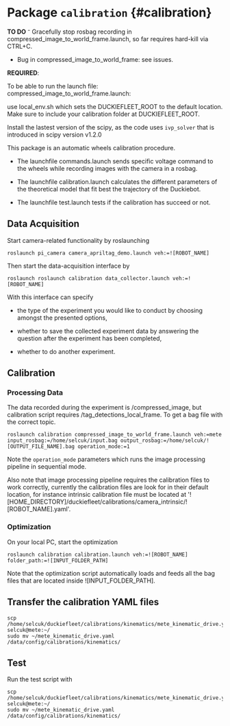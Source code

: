# Package `calibration` {#calibration}

<move-here src='#pkg_name-autogenerated'/>

**TO DO**
⁻ Gracefully stop rosbag recording in compressed_image_to_world_frame.launch, so far requires hard-kill via CTRL+C.
- Bug in compressed_image_to_world_frame: see issues.

**REQUIRED**:

To be able to run the launch file: compressed_image_to_world_frame.launch:

use local_env.sh which sets the DUCKIEFLEET_ROOT to the default location. Make sure to include your calibration folder at DUCKIEFLEET_ROOT.

Install the lastest version of the scipy, as the code uses `ivp_solver` that is introduced in scipy version v1.2.0

This package is an automatic wheels calibration procedure.

- The launchfile commands.launch sends specific voltage command to the wheels while recording images with the camera in a rosbag.

- The launchfile calibration.launch calculates the different parameters of the theoretical model that fit best the trajectory of the Duckiebot.

- The launchfile test.launch tests if the calibration has succeed or not.


## Data Acquisition

Start camera-related functionality by roslaunching

```shell
roslaunch pi_camera camera_apriltag_demo.launch veh:=![ROBOT_NAME]
```

Then start the data-acquisition interface by

```shell
roslaunch roslaunch calibration data_collector.launch veh:=![ROBOT_NAME]
```
With this interface can specify

- the type of the experiment you would like to conduct by choosing amongst the presented options,

- whether to save the collected experiment data by answering the question after the experiment has been completed,

- whether to do another experiment.

## Calibration  

### Processing Data

The data recorded during the experiment is /compressed_image, but calibration script requires /tag_detections_local_frame. To get a bag file with the correct topic.

```shell
roslaunch calibration compressed_image_to_world_frame.launch veh:=mete input_rosbag:=/home/selcuk/input.bag output_rosbag:=/home/selcuk/![OUTPUT_FILE_NAME].bag operation_mode:=1
```

Note the `operation_mode` parameters which runs the image processing pipeline in sequential mode.

Also note that image processing pipeline requires the calibration files to work correctly, currently the calibration files are look for in their default location, for instance intrinsic calibration file must be located at '![HOME_DIRECTORY]/duckiefleet/calibrations/camera_intrinsic/![ROBOT_NAME].yaml'.

### Optimization

On your local PC, start the optimization

```shell
roslaunch calibration calibration.launch veh:=![ROBOT_NAME] folder_path:=![INPUT_FOLDER_PATH]
```

 Note that the optimization script automatically loads and feeds all the bag files that are located inside ![INPUT_FOLDER_PATH].

## Transfer the calibration YAML files

```shell
scp /home/selcuk/duckiefleet/calibrations/kinematics/mete_kinematic_drive.yaml selcuk@mete:~/
sudo mv ~/mete_kinematic_drive.yaml /data/config/calibrations/kinematics/
```
## Test

Run the test script with
```shell
scp /home/selcuk/duckiefleet/calibrations/kinematics/mete_kinematic_drive.yaml selcuk@mete:~/
sudo mv ~/mete_kinematic_drive.yaml /data/config/calibrations/kinematics/
```
